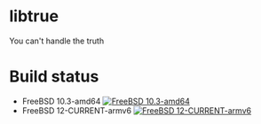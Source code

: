 # libtrue
You can't handle the truth

# Build status

* FreeBSD 10.3-amd64 [![FreeBSD 10.3-amd64](http://jenkins.mouf.net/view/libtrue/job/libtrue/badge/icon)](http://jenkins.mouf.net/view/libtrue/job/libtrue/)
* FreeBSD 12-CURRENT-armv6 [![FreeBSD 12-CURRENT-armv6](http://jenkins.mouf.net/view/libtrue/job/libtrue-arm/badge/icon)](http://jenkins.mouf.net/view/libtrue/job/libtrue-arm/)
